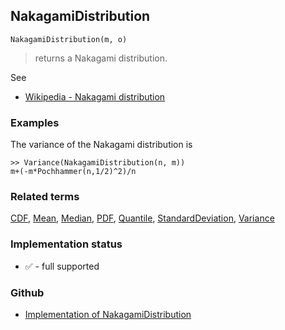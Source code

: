 ## NakagamiDistribution

```
NakagamiDistribution(m, o)
```

> returns a Nakagami distribution.
    
See 
* [Wikipedia - Nakagami distribution](https://en.wikipedia.org/wiki/Nakagami_distribution)
 
 
### Examples

The variance of the Nakagami distribution is

```
>> Variance(NakagamiDistribution(n, m)) 
m+(-m*Pochhammer(n,1/2)^2)/n
```

### Related terms 
[CDF](CDF.md), [Mean](Mean.md), [Median](Median.md), [PDF](PDF.md), [Quantile](Quantile.md), [StandardDeviation](StandardDeviation.md), [Variance](Variance.md) 






### Implementation status

* &#x2705; - full supported

### Github

* [Implementation of NakagamiDistribution](https://github.com/axkr/symja_android_library/blob/master/symja_android_library/matheclipse-core/src/main/java/org/matheclipse/core/builtin/StatisticsFunctions.java#L4905) 
